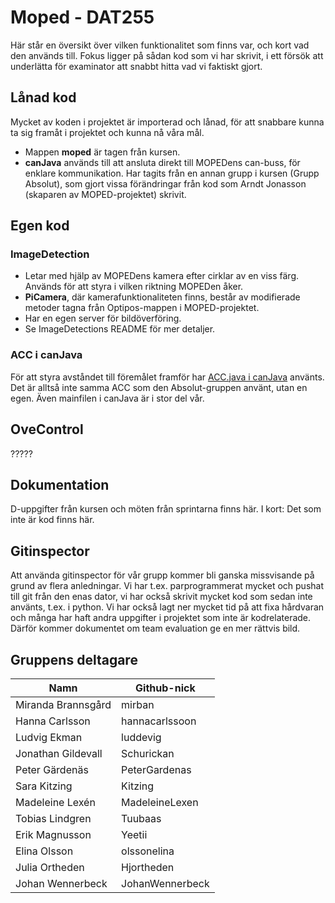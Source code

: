 # Moped - DAT255
Här står en översikt över vilken funktionalitet som finns var, och kort vad den används till. Fokus ligger på sådan kod som vi har skrivit, i ett försök att underlätta för examinator att snabbt hitta vad vi faktiskt gjort. 

## Lånad kod
Mycket av koden i projektet är importerad och lånad, för att snabbare kunna ta sig framåt i projektet och kunna nå våra mål. 
- Mappen **moped** är tagen från kursen. 
- **canJava** används till att ansluta direkt till MOPEDens can-buss, för enklare kommunikation. Har tagits från en annan grupp i kursen (Grupp Absolut), som gjort vissa förändringar från kod som Arndt Jonasson (skaparen av MOPED-projektet) skrivit.


## Egen kod
### ImageDetection
- Letar med hjälp av MOPEDens kamera efter cirklar av en viss färg. Används för att styra i vilken riktning MOPEDen åker. 
- **PiCamera**, där kamerafunktionaliteten finns, består av modifierade metoder tagna från Optipos-mappen i MOPED-projektet.
- Har en egen server för bildöverföring. 
- Se ImageDetections README för mer detaljer. 

### ACC i canJava
För att styra avståndet till föremålet framför har [ACC.java i canJava](https://github.com/PeterGardenas/Moped-Ove/tree/master/canJava/JavaInterfaceTest/ACC/absolut/acc) använts. Det är alltså inte samma ACC som den Absolut-gruppen använt, utan en egen. Även mainfilen i canJava är i stor del vår.

## OveControl
?????

## Dokumentation
D-uppgifter från kursen och möten från sprintarna finns här. I kort: Det som inte är kod finns här. 

## Gitinspector
Att använda gitinspector för vår grupp kommer bli ganska missvisande på grund av flera anledningar. Vi har t.ex. parprogrammerat mycket och pushat till git från den enas dator, vi har också skrivit mycket kod som sedan inte använts, t.ex. i python. Vi har också lagt ner mycket tid på att fixa hårdvaran och många har haft andra uppgifter i projektet som inte är kodrelaterade. Därför kommer dokumentet om team evaluation ge en mer rättvis bild.


## Gruppens deltagare

| Namn               |  Github-nick       |
|--------------------|--------------------|
| Miranda Brannsgård |  mirban            |
| Hanna Carlsson     |  hannacarlssoon    |
| Ludvig Ekman       |  luddevig          |
| Jonathan Gildevall |  Schurickan        |
| Peter Gärdenäs     |  PeterGardenas     |
| Sara Kitzing       |  Kitzing           |
| Madeleine Lexén    |  MadeleineLexen    |
| Tobias Lindgren    |  Tuubaas           |
| Erik Magnusson     |  Yeetii            |
| Elina Olsson       |  olssonelina       |
| Julia Ortheden     |  Hjortheden        |
| Johan Wennerbeck   |  JohanWennerbeck   |
